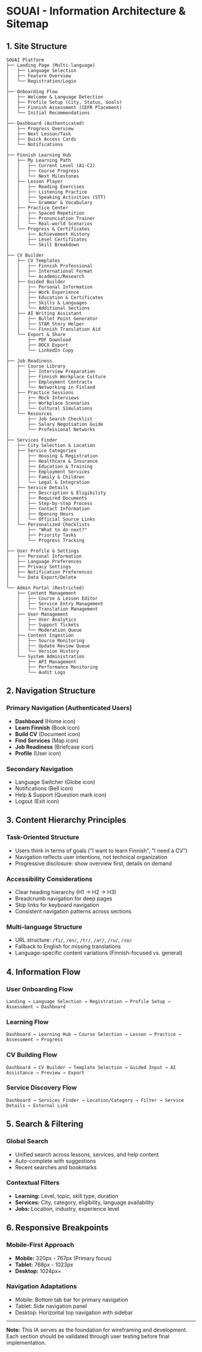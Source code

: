 # SOUAI - Information Architecture & Sitemap

## 1. Site Structure

```
SOUAI Platform
├── Landing Page (Multi-language)
│   ├── Language Selection
│   ├── Feature Overview
│   └── Registration/Login
│
├── Onboarding Flow
│   ├── Welcome & Language Detection
│   ├── Profile Setup (City, Status, Goals)
│   ├── Finnish Assessment (CEFR Placement)
│   └── Initial Recommendations
│
├── Dashboard (Authenticated)
│   ├── Progress Overview
│   ├── Next Lesson/Task
│   ├── Quick Access Cards
│   └── Notifications
│
├── Finnish Learning Hub
│   ├── My Learning Path
│   │   ├── Current Level (A1-C2)
│   │   ├── Course Progress
│   │   └── Next Milestones
│   ├── Lesson Player
│   │   ├── Reading Exercises
│   │   ├── Listening Practice
│   │   ├── Speaking Activities (STT)
│   │   └── Grammar & Vocabulary
│   ├── Practice Center
│   │   ├── Spaced Repetition
│   │   ├── Pronunciation Trainer
│   │   └── Real-world Scenarios
│   └── Progress & Certificates
│       ├── Achievement History
│       ├── Level Certificates
│       └── Skill Breakdown
│
├── CV Builder
│   ├── CV Templates
│   │   ├── Finnish Professional
│   │   ├── International Format
│   │   └── Academic/Research
│   ├── Guided Builder
│   │   ├── Personal Information
│   │   ├── Work Experience
│   │   ├── Education & Certificates
│   │   ├── Skills & Languages
│   │   └── Additional Sections
│   ├── AI Writing Assistant
│   │   ├── Bullet Point Generator
│   │   ├── STAR Story Helper
│   │   └── Finnish Translation Aid
│   └── Export & Share
│       ├── PDF Download
│       ├── DOCX Export
│       └── LinkedIn Copy
│
├── Job Readiness
│   ├── Course Library
│   │   ├── Interview Preparation
│   │   ├── Finnish Workplace Culture
│   │   ├── Employment Contracts
│   │   └── Networking in Finland
│   ├── Practice Sessions
│   │   ├── Mock Interviews
│   │   ├── Workplace Scenarios
│   │   └── Cultural Simulations
│   └── Resources
│       ├── Job Search Checklist
│       ├── Salary Negotiation Guide
│       └── Professional Networks
│
├── Services Finder
│   ├── City Selection & Location
│   ├── Service Categories
│   │   ├── Housing & Registration
│   │   ├── Healthcare & Insurance
│   │   ├── Education & Training
│   │   ├── Employment Services
│   │   ├── Family & Children
│   │   └── Legal & Integration
│   ├── Service Details
│   │   ├── Description & Eligibility
│   │   ├── Required Documents
│   │   ├── Step-by-step Process
│   │   ├── Contact Information
│   │   ├── Opening Hours
│   │   └── Official Source Links
│   └── Personalized Checklists
│       ├── "What to do next?"
│       ├── Priority Tasks
│       └── Progress Tracking
│
├── User Profile & Settings
│   ├── Personal Information
│   ├── Language Preferences
│   ├── Privacy Settings
│   ├── Notification Preferences
│   └── Data Export/Delete
│
└── Admin Portal (Restricted)
    ├── Content Management
    │   ├── Course & Lesson Editor
    │   ├── Service Entry Management
    │   └── Translation Management
    ├── User Management
    │   ├── User Analytics
    │   ├── Support Tickets
    │   └── Moderation Queue
    ├── Content Ingestion
    │   ├── Source Monitoring
    │   ├── Update Review Queue
    │   └── Version History
    └── System Administration
        ├── API Management
        ├── Performance Monitoring
        └── Audit Logs
```

## 2. Navigation Structure

### Primary Navigation (Authenticated Users)
- **Dashboard** (Home icon)
- **Learn Finnish** (Book icon)
- **Build CV** (Document icon)
- **Find Services** (Map icon)
- **Job Readiness** (Briefcase icon)
- **Profile** (User icon)

### Secondary Navigation
- Language Switcher (Globe icon)
- Notifications (Bell icon)
- Help & Support (Question mark icon)
- Logout (Exit icon)

## 3. Content Hierarchy Principles

### Task-Oriented Structure
- Users think in terms of goals ("I want to learn Finnish", "I need a CV")
- Navigation reflects user intentions, not technical organization
- Progressive disclosure: show overview first, details on demand

### Accessibility Considerations
- Clear heading hierarchy (H1 → H2 → H3)
- Breadcrumb navigation for deep pages
- Skip links for keyboard navigation
- Consistent navigation patterns across sections

### Multi-language Structure
- URL structure: `/fi/`, `/en/`, `/tr/`, `/ar/`, `/ru/`, `/so/`
- Fallback to English for missing translations
- Language-specific content variations (Finnish-focused vs. general)

## 4. Information Flow

### User Onboarding Flow
```
Landing → Language Selection → Registration → Profile Setup → Assessment → Dashboard
```

### Learning Flow
```
Dashboard → Learning Hub → Course Selection → Lesson → Practice → Assessment → Progress
```

### CV Building Flow
```
Dashboard → CV Builder → Template Selection → Guided Input → AI Assistance → Preview → Export
```

### Service Discovery Flow
```
Dashboard → Services Finder → Location/Category → Filter → Service Details → External Link
```

## 5. Search & Filtering

### Global Search
- Unified search across lessons, services, and help content
- Auto-complete with suggestions
- Recent searches and bookmarks

### Contextual Filters
- **Learning:** Level, topic, skill type, duration
- **Services:** City, category, eligibility, language availability
- **Jobs:** Location, industry, experience level

## 6. Responsive Breakpoints

### Mobile-First Approach
- **Mobile:** 320px - 767px (Primary focus)
- **Tablet:** 768px - 1023px
- **Desktop:** 1024px+ 

### Navigation Adaptations
- Mobile: Bottom tab bar for primary navigation
- Tablet: Side navigation panel
- Desktop: Horizontal top navigation with sidebar

---

**Note:** This IA serves as the foundation for wireframing and development. Each section should be validated through user testing before final implementation.